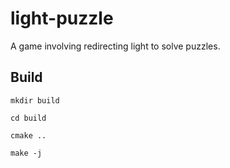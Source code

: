 # light-puzzle
A game involving redirecting light to solve puzzles.

## Build

`mkdir build`

`cd build `

`cmake ..`

`make -j`